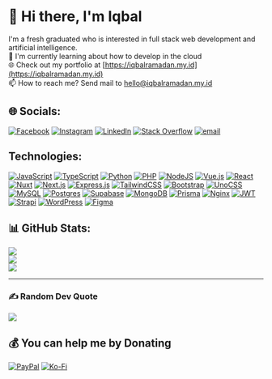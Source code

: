 # 👋 Hi there, I'm Iqbal
I'm a fresh graduated who is interested in full stack web development and artificial intelligence.<br>
🌱 I'm currently learning about how to develop in the cloud<br>
🌐 Check out my portfolio at [https://iqbalramadan.my.id](https://iqbalramadan.my.id)<br>
📫 How to reach me? Send mail to hello@iqbalramadan.my.id

## 🌐 Socials:
[![Facebook](https://img.shields.io/badge/Facebook-%231877F2.svg?logo=Facebook&logoColor=white)](https://facebook.com/balramadan_) [![Instagram](https://img.shields.io/badge/Instagram-%23E4405F.svg?logo=Instagram&logoColor=white)](https://instagram.com/balramadan) [![LinkedIn](https://img.shields.io/badge/LinkedIn-%230077B5.svg?logo=linkedin&logoColor=white)](https://linkedin.com/in/balramadan) [![Stack Overflow](https://img.shields.io/badge/-Stackoverflow-FE7A16?logo=stack-overflow&logoColor=white)](https://stackoverflow.com/users/17041516) [![email](https://img.shields.io/badge/Email-D14836?logo=gmail&logoColor=white)](mailto:hello@iqbalramadan.my.id) 

## Technologies:
[![JavaScript](https://img.shields.io/badge/Javascript-%23323330.svg?logo=javascript&logoColor=%23F7DF1E)](#)
[![TypeScript](https://img.shields.io/badge/TypeScript-3178C6?logo=typescript&logoColor=fff)](#)
[![Python](https://img.shields.io/badge/Python-3670A0?logo=python&logoColor=ffdd54)](#)
[![PHP](https://img.shields.io/badge/PHP-%23777BB4.svg?logo=php&logoColor=white)](#)
[![NodeJS](https://img.shields.io/badge/Node.js-6DA55F?logo=node.js&logoColor=white)](#)
[![Vue.js](https://img.shields.io/badge/Vue.js-4FC08D?logo=vuedotjs&logoColor=fff)](#)
[![React](https://img.shields.io/badge/React-%2320232a.svg?logo=react&logoColor=%2361DAFB)](#)
[![Nuxt](https://img.shields.io/badge/Nuxt-002E3B?logo=nuxt&logoColor=#00DC82)](#)
[![Next.js](https://img.shields.io/badge/Next.js-black?logo=next.js&logoColor=white)](#)
[![Express.js](https://img.shields.io/badge/Express.js-%23404d59.svg?logo=express&logoColor=%2361DAFB)](#)
[![TailwindCSS](https://img.shields.io/badge/Tailwind%20CSS-%2338B2AC.svg?logo=tailwind-css&logoColor=white)](#)
[![Bootstrap](https://img.shields.io/badge/Bootstrap-7952B3?logo=bootstrap&logoColor=fff)](#)
[![UnoCSS](https://img.shields.io/badge/unocss-333333?logo=unocss&logoColor=fff)](#)
[![MySQL](https://img.shields.io/badge/MySQL-4479A1?logo=mysql&logoColor=fff)](#)
[![Postgres](https://img.shields.io/badge/Postgres-%23316192.svg?logo=postgresql&logoColor=white)](#)
[![Supabase](https://img.shields.io/badge/Supabase-3FCF8E?logo=supabase&logoColor=fff)](#)
[![MongoDB](https://img.shields.io/badge/MongoDB-%234ea94b.svg?logo=mongodb&logoColor=white)](#)
[![Prisma](https://img.shields.io/badge/Prisma-2D3748?logo=prisma&logoColor=white)](#)
[![Nginx](https://img.shields.io/badge/Nginx-%23009639.svg?logo=nginx&logoColor=white)](#)
[![JWT](https://img.shields.io/badge/JWT-black?logo=JSON%20web%20tokens)](#)
[![Strapi](https://img.shields.io/badge/Strapi-%232E7EEA.svg?logo=strapi&logoColor=white)](#)
[![WordPress](https://img.shields.io/badge/WordPress-%2321759B.svg?logo=wordpress&logoColor=white)](#)
[![Figma](https://img.shields.io/badge/Figma-F24E1E?logo=figma&logoColor=white)](#)
<br> 

## 📊 GitHub Stats:
![](https://github-readme-stats.vercel.app/api?username=balramadan&theme=codeSTACKr&hide_border=false&include_all_commits=true)<br/>
![](https://nirzak-streak-stats.vercel.app/?user=balramadan&theme=codeSTACKr&hide_border=false)<br/>
![](https://github-readme-stats.vercel.app/api/top-langs/?username=balramadan&theme=codeSTACKr&hide_border=false&include_all_commits=true&count_private=true&layout=compact)
<hr>

### ✍️ Random Dev Quote
![](https://quotes-github-readme.vercel.app/api?type=horizontal&theme=tokyonight)

## 💰 You can help me by Donating
  [![PayPal](https://img.shields.io/badge/PayPal-00457C?style=for-the-badge&logo=paypal&logoColor=white)](https://paypal.me/balramadan) [![Ko-Fi](https://img.shields.io/badge/Ko--fi-F16061?style=for-the-badge&logo=ko-fi&logoColor=white)](https://ko-fi.com/balramadan) 
<!--
**balramadan/balramadan** is a ✨ _special_ ✨ repository because its `README.md` (this file) appears on your GitHub profile.

Here are some ideas to get you started:

- 🔭 I’m currently working on ...
- 🌱 I’m currently learning ...
- 👯 I’m looking to collaborate on ...
- 🤔 I’m looking for help with ...
- 💬 Ask me about ...
- 📫 How to reach me: ...
- 😄 Pronouns: ...
- ⚡ Fun fact: ...
-->
